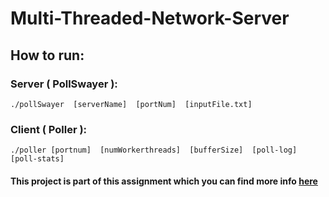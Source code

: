 # Multi-Threaded-Network-Server

## How to run:

### Server ( PollSwayer ):
    ./pollSwayer  [serverName]  [portNum]  [inputFile.txt]
### Client ( Poller ):
    ./poller [portnum]  [numWorkerthreads]  [bufferSize]  [poll-log]  [poll-stats]


#### This project is part of this assignment which you can find more info [here](https://github.com/panagiotiskon/Multi-Threaded-Network-Server/files/12233943/HW2.pdf)
